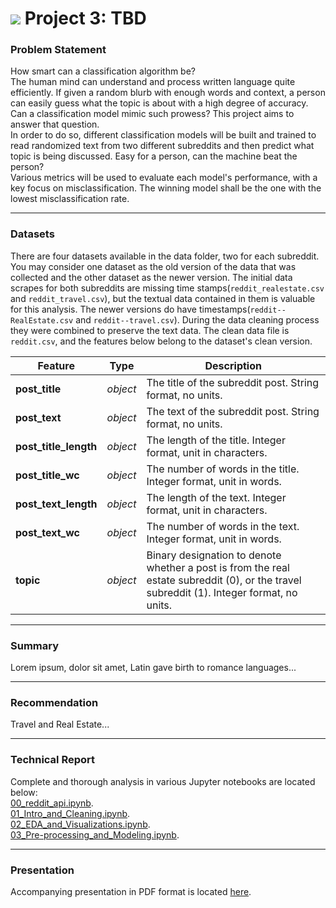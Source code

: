 # ![](https://ga-dash.s3.amazonaws.com/production/assets/logo-9f88ae6c9c3871690e33280fcf557f33.png) Project 3: TBD

### Problem Statement

How smart can a classification algorithm be?<br>
The human mind can understand and process written language quite efficiently.  If given a random blurb with enough words and context, a person can easily guess what the topic is about with a high degree of accuracy.  Can a classification model mimic such prowess?  This project aims to answer that question.<br>
In order to do so, different classification models will be built and trained to read randomized text from two different subreddits and then predict what topic is being discussed.  Easy for a person, can the machine beat the person?<br>
Various metrics will be used to evaluate each model's performance, with a key focus on misclassification.  The winning model shall be the one with the lowest misclassification rate.


-----

### Datasets

There are four datasets available in the data folder, two for each subreddit. You may consider one dataset as the old version of the data that was collected and the other dataset as the newer version. The initial data scrapes for both subreddits are missing time stamps(`reddit_realestate.csv` and `reddit_travel.csv`), but the textual data contained in them is valuable for this analysis. The newer versions do have timestamps(`reddit--RealEstate.csv` and `reddit--travel.csv`). During the data cleaning process they were combined to preserve the text data. The clean data file is `reddit.csv`, and the features below belong to the dataset's clean version.

|Feature|Type|Description|
|---|---|---|
|**post_title**|_object_|The title of the subreddit post. String format, no units.|
|**post_text**|_object_|The text of the subreddit post. String format, no units.|
|**post_title_length**|_object_|The length of the title. Integer format, unit in characters.|
|**post_title_wc**|_object_|The number of words in the title. Integer format, unit in words.|
|**post_text_length**|_object_|The length of the text. Integer format, unit in characters.|
|**post_text_wc**|_object_|The number of words in the text. Integer format, unit in words.|
|**topic**|_object_|Binary designation to denote whether a post is from the real estate subreddit (0), or the travel subreddit (1). Integer format, no units.|

---

### Summary

Lorem ipsum, dolor sit amet, Latin gave birth to romance languages...


---

### Recommendation

Travel and Real Estate...

---

### Technical Report

Complete and thorough analysis in various Jupyter notebooks are located below:<br> 
[00_reddit_api.ipynb](./code/00_reddit_api.ipynb).<br>
[01_Intro_and_Cleaning.ipynb](./code/01_Intro_and_Cleaning.ipynb).<br>
[02_EDA_and_Visualizations.ipynb](./code/02_EDA_and_Visualizations.ipynb).<br>
[03_Pre-processing_and_Modeling.ipynb](./code/03_Pre-processing_and_Modeling.ipynb).<br>

---


### Presentation

Accompanying presentation in PDF format is located [here](./presentation/).

